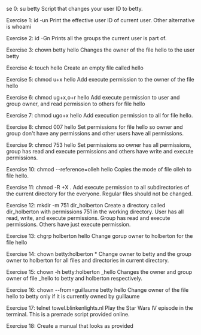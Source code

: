 se 0: su betty Script that changes your user ID to betty.

Exercise 1: id -un Print the effective user ID of current user. Other alternative is whoami

Exercise 2: id -Gn Prints all the groups the current user is part of.

Exercise 3: chown betty hello Changes the owner of the file hello to the user betty

Exercise 4: touch hello Create an empty file called hello

Exercise 5: chmod u+x hello Add execute permission to the owner of the file hello

Exercise 6: chmod ug+x,o+r hello Add execute permission to user and group owner, and read permission to others for file hello

Exercise 7: chmod ugo+x hello Add execution permission to all for file hello.

Exercise 8: chmod 007 hello Set permissions for file hello so owner and group don't have any permissions and other users have all permissions.

Exercise 9: chmod 753 hello Set permissions so owner has all permissions, group has read and execute permissions and others have write and execute permissions.

Exercise 10: chmod --reference=olleh hello Copies the mode of file olleh to file hello.

Exercise 11: chmod -R +X . Add execute permission to all subdirectories of the current directory for the everyone. Regular files should not be changed.

Exercise 12: mkdir -m 751 dir_holberton Create a directory called dir_holberton with permissions 751 in the working directory. User has all read, write, and execute permissions. Group has read and execute permissions. Others have just execute permission.

Exercise 13: chgrp holberton hello Change gorup owner to holberton for the file hello

Exercise 14: chown betty:holberton * Change owner to betty and the group owner to holberton for all files and directories in current directory.

Exercise 15: chown -h betty:holberton _hello Changes the owner and group owner of file _hello to betty and holberton respectively.

Exercise 16: chown --from=guillaume betty hello Change owner of the file hello to betty only if it is currently owned by guillaume

Exercise 17: telnet towel.blinkenlights.nl Play the Star Wars IV episode in the terminal. This is a premade script provided online.

Exercise 18: Create a manual that looks as provided

